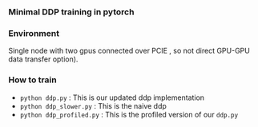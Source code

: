 ### Minimal DDP training in pytorch 

### Environment
Single node with two gpus connected over PCIE , so not direct GPU-GPU data transfer option). 

### How to train 
- `python ddp.py` : This is our updated ddp implementation
- `python ddp_slower.py` : This is the naive ddp
- `python ddp_profiled.py` : This is the profiled version of our `ddp.py`
